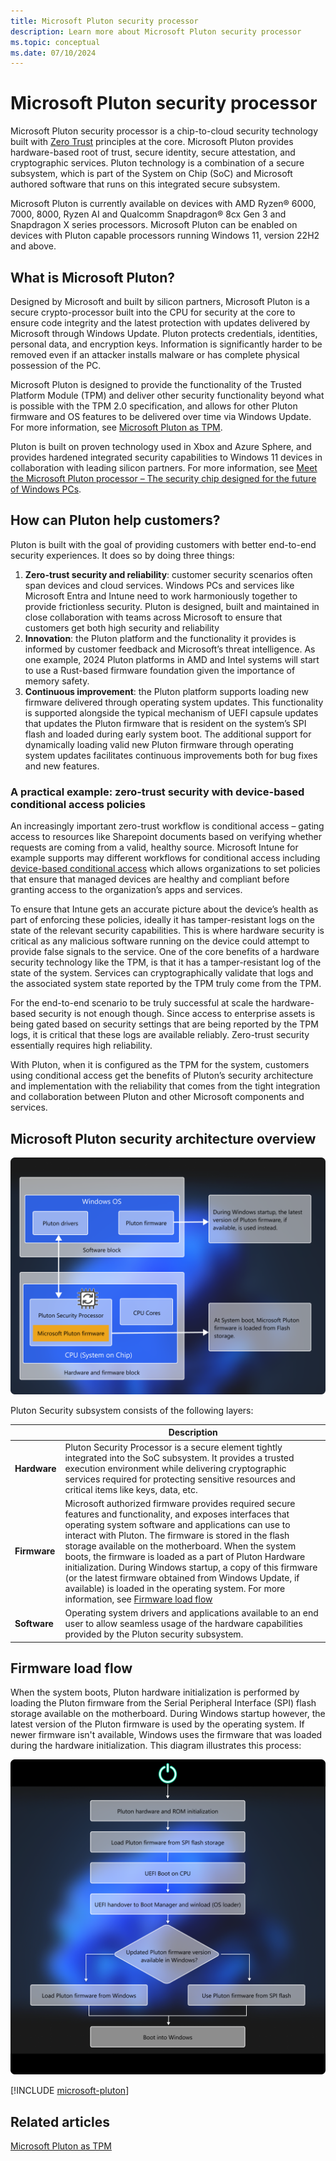 ```yaml
---
title: Microsoft Pluton security processor
description: Learn more about Microsoft Pluton security processor
ms.topic: conceptual
ms.date: 07/10/2024
---
```


# Microsoft Pluton security processor

Microsoft Pluton security processor is a chip-to-cloud security technology built with [Zero Trust](/security/zero-trust/zero-trust-overview) principles at the core. Microsoft Pluton provides hardware-based root of trust, secure identity, secure attestation, and cryptographic services. Pluton technology is a combination of a secure subsystem, which is part of the System on Chip (SoC) and Microsoft authored software that runs on this integrated secure subsystem.

Microsoft Pluton is currently available on devices with AMD Ryzen&reg; 6000, 7000, 8000, Ryzen AI and Qualcomm Snapdragon&reg; 8cx Gen 3 and Snapdragon X series processors. Microsoft Pluton can be enabled on devices with Pluton capable processors running Windows 11, version 22H2 and above.

## What is Microsoft Pluton?

Designed by Microsoft and built by silicon partners, Microsoft Pluton is a secure crypto-processor built into the CPU for security at the core to ensure code integrity and the latest protection with updates delivered by Microsoft through Windows Update. Pluton protects credentials, identities, personal data, and encryption keys. Information is significantly harder to be removed even if an attacker installs malware or has complete physical possession of the PC.

Microsoft Pluton is designed to provide the functionality of the Trusted Platform Module (TPM) and deliver other security functionality beyond what is possible with the TPM 2.0 specification, and allows for other Pluton firmware and OS features to be delivered over time via Windows Update. For more information, see [Microsoft Pluton as TPM](pluton-as-tpm.md).

Pluton is built on proven technology used in Xbox and Azure Sphere, and provides hardened integrated security capabilities to Windows 11 devices in collaboration with leading silicon partners. For more information, see [Meet the Microsoft Pluton processor – The security chip designed for the future of Windows PCs](https://www.microsoft.com/security/blog/2020/11/17/meet-the-microsoft-pluton-processor-the-security-chip-designed-for-the-future-of-windows-pcs/).

## How can Pluton help customers?

Pluton is built with the goal of providing customers with better end-to-end security experiences. It does so by doing three things:
1)	**Zero-trust security and reliability**: customer security scenarios often span devices and cloud services. Windows PCs and services like Microsoft Entra and Intune need to work harmoniously together to provide frictionless security. Pluton is designed, built and maintained in close collaboration with teams across Microsoft to ensure that customers get both high security and reliability
2)	**Innovation**: the Pluton platform and the functionality it provides is informed by customer feedback and Microsoft’s threat intelligence. As one example, 2024 Pluton platforms in AMD and Intel systems will start to use a Rust-based firmware foundation given the importance of memory safety. 
3)	**Continuous improvement**: the Pluton platform supports loading new firmware delivered through operating system updates. This functionality is supported alongside the typical mechanism of UEFI capsule updates that updates the Pluton firmware that is resident on the system’s SPI flash and loaded during early system boot. The additional support for dynamically loading valid new Pluton firmware through operating system updates facilitates continuous improvements both for bug fixes and new features.
   
### A practical example: zero-trust security with device-based conditional access policies

An increasingly important zero-trust workflow is conditional access – gating access to resources like Sharepoint documents based on verifying whether requests are coming from a valid, healthy source. Microsoft Intune for example supports may different workflows for conditional access including [device-based conditional access](https://learn.microsoft.com/en-us/mem/intune/protect/create-conditional-access-intune) which allows organizations to set policies that ensure that managed devices are healthy and compliant before granting access to the organization’s apps and services. 

To ensure that Intune gets an accurate picture about the device’s health as part of enforcing these policies, ideally it has tamper-resistant logs on the state of the relevant security capabilities. This is where hardware security is critical as any malicious software running on the device could attempt to provide false signals to the service. One of the core benefits of a hardware security technology like the TPM, is that it has a tamper-resistant log of the state of the system. Services can cryptographically validate that logs and the associated system state reported by the TPM truly come from the TPM. 

For the end-to-end scenario to be truly successful at scale the hardware-based security is not enough though. Since access to enterprise assets is being gated based on security settings that are being reported by the TPM logs, it is critical that these logs are available reliably. Zero-trust security essentially requires high reliability. 

With Pluton, when it is configured as the TPM for the system, customers using conditional access get the benefits of Pluton’s security architecture and implementation with the reliability that comes from the tight integration and collaboration between Pluton and other Microsoft components and services.


## Microsoft Pluton security architecture overview

![Diagram showing the Microsoft Pluton security processor architecture](../images/pluton/pluton-security-architecture.png)

Pluton Security subsystem consists of the following layers:

| | Description |
|--|--|
| **Hardware** | Pluton Security Processor is a secure element tightly integrated into the SoC subsystem. It provides a trusted execution environment while delivering cryptographic services required for protecting sensitive resources and critical items like keys, data, etc. |
| **Firmware** | Microsoft authorized firmware provides required secure features and functionality, and exposes interfaces that operating system software and applications can use to interact with Pluton. The firmware is stored in the flash storage available on the motherboard. When the system boots, the firmware is loaded as a part of Pluton Hardware initialization. During Windows startup, a copy of this firmware (or the latest firmware obtained from Windows Update, if available) is loaded in the operating system. For more information, see [Firmware load flow](#firmware-load-flow) |
| **Software** | Operating system drivers and applications available to an end user to allow seamless usage of the hardware capabilities provided by the Pluton security subsystem. |

## Firmware load flow

When the system boots, Pluton hardware initialization is performed by loading the Pluton firmware from the Serial Peripheral Interface (SPI) flash storage available on the motherboard. During Windows startup however, the latest version of the Pluton firmware is used by the operating system. If newer firmware isn't available, Windows uses the firmware that was loaded during the hardware initialization. This diagram illustrates this process:

![Diagram showing the Microsoft Pluton Firmware load flow](../images/pluton/pluton-firmware-load.png)

[!INCLUDE [microsoft-pluton](../../../../includes/licensing/microsoft-pluton.md)]

## Related articles

[Microsoft Pluton as TPM](pluton-as-tpm.md)
